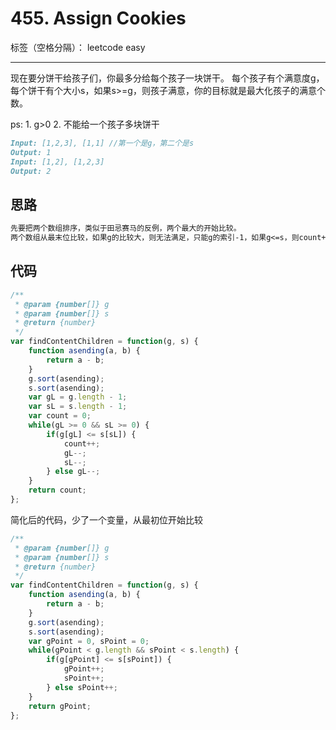 ﻿# 455. Assign Cookies

标签（空格分隔）： leetcode easy

---

现在要分饼干给孩子们，你最多分给每个孩子一块饼干。
每个孩子有个满意度g，每个饼干有个大小s，如果s>=g，则孩子满意，你的目标就是最大化孩子的满意个数。

ps: 1. g>0 2. 不能给一个孩子多块饼干
```md
Input: [1,2,3], [1,1] //第一个是g，第二个是s
Output: 1
Input: [1,2], [1,2,3]
Output: 2
```

## 思路
```md
先要把两个数组排序，类似于田忌赛马的反例，两个最大的开始比较。
两个数组从最末位比较，如果g的比较大，则无法满足，只能g的索引-1，如果g<=s，则count++，两个索引同时-1。
```

## 代码
```js
/**
 * @param {number[]} g
 * @param {number[]} s
 * @return {number}
 */
var findContentChildren = function(g, s) {
    function asending(a, b) {
        return a - b;
    }
    g.sort(asending);
    s.sort(asending);
    var gL = g.length - 1;
    var sL = s.length - 1;
    var count = 0;
    while(gL >= 0 && sL >= 0) {
        if(g[gL] <= s[sL]) {
            count++;
            gL--;
            sL--;
        } else gL--;
    }
    return count;
};
```

简化后的代码，少了一个变量，从最初位开始比较

```js
/**
 * @param {number[]} g
 * @param {number[]} s
 * @return {number}
 */
var findContentChildren = function(g, s) {
    function asending(a, b) {
        return a - b;
    }
    g.sort(asending);
    s.sort(asending);
    var gPoint = 0, sPoint = 0;
    while(gPoint < g.length && sPoint < s.length) {
        if(g[gPoint] <= s[sPoint]) {
            gPoint++;
            sPoint++;
        } else sPoint++;
    }
    return gPoint;
};
```




